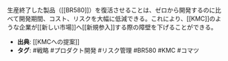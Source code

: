 生産終了した製品（[[BR580]]）を復活させることは、ゼロから開発するのに比べて開発期間、コスト、リスクを大幅に低減できる。これにより、[[KMC]]のような企業が[[新しい市場]]へ[[新規参入]]する際の障壁を下げることができる。

- **出典**: [[KMCへの提案]]
- **タグ**: #戦略 #プロダクト開発 #リスク管理 #BR580 #KMC #コマツ
